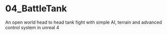 # 04_BattleTank
An open world head to head tank fight with simple AI, terrain and advanced control system in unreal 4
